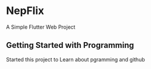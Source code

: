 # NepFlix

A Simple Flutter Web Project

## Getting Started with Programming

Started this project to Learn about pgramming and github 
